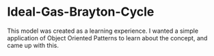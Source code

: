 # Ideal-Gas-Brayton-Cycle
This model was created as a learning experience. 
I wanted a simple application of Object Oriented Patterns to learn about the concept, and came up with this.
